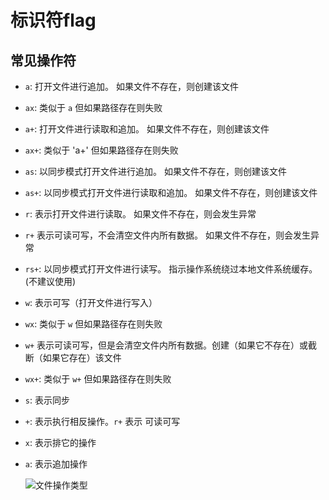 # 标识符flag

## 常见操作符

+ `a`: 打开文件进行追加。 如果文件不存在，则创建该文件

+ `ax`: 类似于 `a` 但如果路径存在则失败

+ `a+`: 打开文件进行读取和追加。 如果文件不存在，则创建该文件

+ `ax+`: 类似于 'a+' 但如果路径存在则失败

+ `as`: 以同步模式打开文件进行追加。 如果文件不存在，则创建该文件

+ `as+`: 以同步模式打开文件进行读取和追加。 如果文件不存在，则创建该文件

+ `r`: 表示打开文件进行读取。 如果文件不存在，则会发生异常

+ `r+` 表示可读可写，不会清空文件内所有数据。 如果文件不存在，则会发生异常

+ `rs+`: 以同步模式打开文件进行读写。 指示操作系统绕过本地文件系统缓存。(不建议使用)

+ `w`: 表示可写（打开文件进行写入）

+ `wx`: 类似于 `w` 但如果路径存在则失败

+ `w+` 表示可读可写，但是会清空文件内所有数据。创建（如果它不存在）或截断（如果它存在）该文件

+ `wx+`: 类似于 `w+` 但如果路径存在则失败

+ `s`: 表示同步

+ `+`: 表示执行相反操作。`r+` 表示 可读可写

+ `x`: 表示排它的操作

+ `a`: 表示追加操作

  ![文件操作类型](image/文件操作类型.png)
